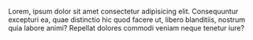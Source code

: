 Lorem, ipsum dolor sit amet consectetur adipisicing elit. Consequuntur excepturi ea, quae distinctio hic quod facere ut, libero blanditiis, nostrum quia labore animi? Repellat dolores commodi veniam neque tenetur iure?
